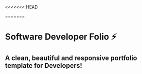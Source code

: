 <<<<<<< HEAD

=======
# Software Developer Folio ⚡️

## A clean, beautiful and responsive portfolio template for Developers!

<p align="center">
  <!-- <kbd>
<img src="https://user-images.githubusercontent.com/53429438/106779355-e9cd9e80-666c-11eb-9417-8a4b54441bc6.gif"></img>
  </kbd> -->
</p>
